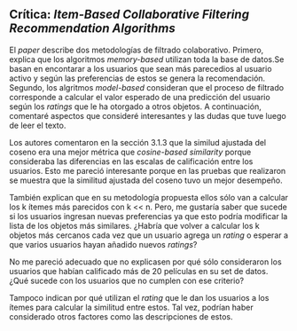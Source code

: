 ## Crítica: *Item-Based Collaborative Filtering Recommendation Algorithms*

El *paper* describe dos metodologías de filtrado colaborativo. Primero, explica que los algoritmos *memory-based* utilizan toda la base de datos.Se basan en encontarar a los usuarios que sean más parecedios al usuario activo y según las preferencias de estos se genera la recomendación. 
Segundo, los algritmos *model-based* consideran que el proceso de filtrado corresponde a calcular el valor esperado de una predicción del usuario según los *ratings* que le ha otorgado a otros objetos. A continuación, comentaré aspectos que consideré interesantes y las dudas que tuve luego de leer el texto.

Los autores comentaron en la sección 3.1.3 que la similud ajustada del coseno era una mejor métrica que *cosine-based similarity* porque consideraba las diferencias en las escalas de calificación entre los usuarios. Esto me pareció interesante porque en las pruebas que realizaron se muestra que la similitud ajustada del coseno tuvo un mejor desempeño.

También explican que en su metodología propuesta ellos sólo van a calcular los k ítemes más parecidos con k << n. Pero, me gustaría saber que sucede si los usuarios ingresan nuevas preferencias ya que esto podría modificar la lista de los objetos más similares. ¿Habría que volver a calcular los k objetos más cercanos cada vez que un usuario agrega un *rating* o esperar a que varios usuarios hayan añadido nuevos *ratings*?

No me pareció adecuado que no explicasen por qué sólo consideraron los usuarios que habían calificado más de 20 películas en su set de datos. ¿Qué sucede con los usuarios que no cumplen con ese criterio?

Tampoco indican por qué utilizan el *rating* que le dan los usuarios a los ítemes para calcular la similitud entre estos. Tal vez, podrían haber considerado otros factores como las descripciones de estos. 


